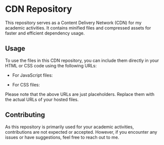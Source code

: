 # CDN Repository

This repository serves as a Content Delivery Network (CDN) for my academic activities. It contains minified files and compressed assets for faster and efficient dependency usage.

## Usage

To use the files in this CDN repository, you can include them directly in your HTML or CSS code using the following URLs:

- For JavaScript files:
  
  <script src="https://cdn.example.com/js/myfile.js"></script>

- For CSS files:
  
  <link rel="stylesheet" href="https://cdn.example.com/css/mystyle.css">

Please note that the above URLs are just placeholders. Replace them with the actual URLs of your hosted files.

## Contributing

As this repository is primarily used for your academic activities, contributions are not expected or accepted. However, if you encounter any issues or have suggestions, feel free to reach out to me.

